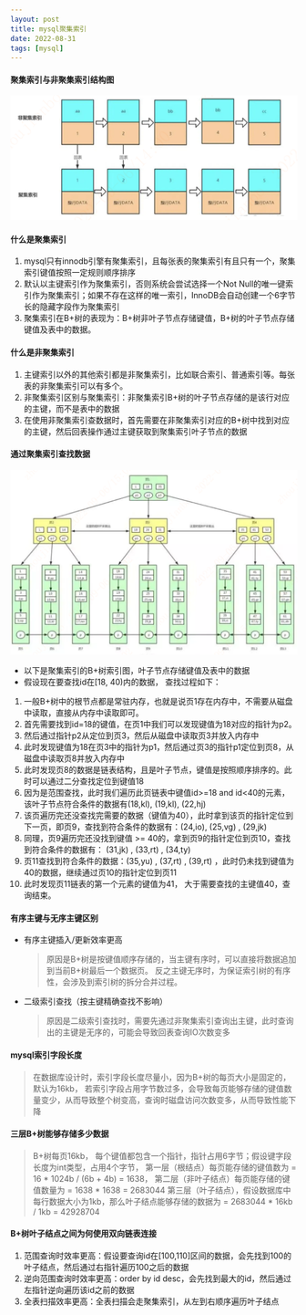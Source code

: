 ```yaml
---
layout: post
title: mysql聚集索引
date: 2022-08-31
tags: [mysql]
---
```


#### 聚集索引与非聚集索引结构图
![聚集索引与普通索引结构图](/images/cluster-index.png)

#### 什么是聚集索引
1. mysql只有innodb引擎有聚集索引，且每张表的聚集索引有且只有一个，聚集索引键值按照一定规则顺序排序
2. 默认以主键索引作为聚集索引，否则系统会尝试选择一个Not Null的唯一键索引作为聚集索引；如果不存在这样的唯一索引，InnoDB会自动创建一个6字节长的隐藏字段作为聚集索引
3. 聚集索引在B+树的表现为：B+树非叶子节点存储键值，B+树的叶子节点存储键值及表中的数据。

#### 什么是非聚集索引
1. 主键索引以外的其他索引都是非聚集索引，比如联合索引、普通索引等。每张表的非聚集索引可以有多个。
2. 非聚集索引区别与聚集索引：非聚集索引B+树的叶子节点存储的是该行对应的主键，而不是表中的数据
3. 在使用非聚集索引查数据时，首先需要在非聚集索引对应的B+树中找到对应的主键，然后回表操作通过主键获取到聚集索引叶子节点的数据

#### 通过聚集索引查找数据
![聚集索引查找数据过程](/images/B+tree.png)
- 以下是聚集索引的B+树索引图，叶子节点存储键值及表中的数据
-  假设现在要查找id在[18, 40)内的数据， 查找过程如下：
1. 一般B+树中的根节点都是常驻内存，也就是说页1存在内存中，不需要从磁盘中读取，直接从内存中读取即可。
2. 首先需要找到id=18的键值，在页1中我们可以发现键值为18对应的指针为p2。
3. 然后通过指针p2从定位到页3，然后从磁盘中读取页3并放入内存中
4. 此时发现键值为18在页3中的指针为p1，然后通过页3的指针p1定位到页8，从磁盘中读取页8并放入内存中
5. 此时发现页8的数据是链表结构，且是叶子节点，键值是按照顺序排序的。此时可以通过二分查找定位到键值18
6. 因为是范围查找，此时我们遍历此页链表中键值id>=18 and id<40的元素，该叶子节点符合条件的数据有(18,kl), (19,kl), (22,hj)
7. 该页遍历完还没查找完需要的数据（键值为40），此时拿到该页的指针定位到下一页，即页9，查找到符合条件的数据有：(24,io), (25,vg) , (29,jk)
8. 同理，页9遍历完还没找到键值 >= 40的，拿到页9的指针定位到页10，查找到符合条件的数据有： (31,jk) , (33,rt) , (34,ty) 
9. 页11查找到符合条件的数据：(35,yu) , (37,rt) , (39,rt) ，此时仍未找到键值为40的数据，继续通过页10的指针定位到页11
10. 此时发现页11链表的第一个元素的键值为41， 大于需要查找的主键值40，查询结束。

#### 有序主键与无序主键区别
- 有序主键插入/更新效率更高
    > 原因是B+树是按键值顺序存储的，当主键有序时，可以直接将数据追加到当前B+树最后一个数据页。
    > 反之主键无序时，为保证索引树的有序性，会涉及到索引树的拆分合并过程。
- 二级索引查找（按主键精确查找不影响）
    > 原因是二级索引查找时，需要先通过非聚集索引查询出主键，此时查询出的主键是无序的，可能会导致回表查询IO次数变多

#### mysql索引字段长度
> 在数据库设计时，索引字段长度尽量小，因为B+树的每页大小是固定的，默认为16kb，
> 若索引字段占用字节数过多，会导致每页能够存储的键值数量变少，从而导致整个树变高，查询时磁盘访问次数变多，从而导致性能下降

#### 三层B+树能够存储多少数据
> B+树每页16kb， 每个键值都包含一个指针，指针占用6字节；假设键字段长度为int类型，占用4个字节，
> 第一层（根结点）每页能存储的键值数为 = 16 * 1024b / (6b + 4b) = 1638，
> 第二层（非叶子结点）每页能存储的键值数量为 = 1638 * 1638 = 2683044
> 第三层（叶子结点），假设数据库中每行数据大小为1kb，那么叶子结点能够存储的数据为 = 2683044 * 16kb / 1kb = 42928704

#### B+树叶子结点之间为何使用双向链表连接
1. 范围查询时效率更高：假设要查询id在[100,110]区间的数据，会先找到100的叶子结点，然后通过右指针遍历100之后的数据
2. 逆向范围查询时效率更高：order by id desc，会先找到最大的id，然后通过左指针逆向遍历该id之前的数据
3. 全表扫描效率更高：全表扫描会走聚集索引，从左到右顺序遍历叶子结点
